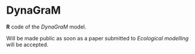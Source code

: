 # DynaGraM
 **R** code of the *DynaGraM* model.
 
Will be made public as soon as a paper submitted to *Ecological modelling* will be accepted.
